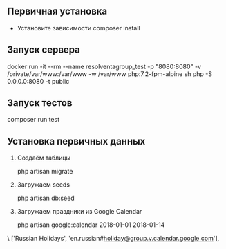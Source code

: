 ## Первичная установка
- Установите зависимости
    composer install

## Запуск сервера
docker run -it --rm --name resolventagroup_test -p "8080:8080" -v /private/var/www:/var/www -w /var/www php:7.2-fpm-alpine sh
php -S 0.0.0.0:8080 -t public

## Запуск тестов
composer run test

## Установка первичных данных
1. Создаём таблицы

    php artisan migrate

2. Загружаем seeds

    php artisan db:seed
    
3. Загружаем праздники из Google Calendar

    php artisan google:calendar 2018-01-01 2018-01-14
    
 \ ['Russian Holidays', 'en.russian#holiday@group.v.calendar.google.com'],

